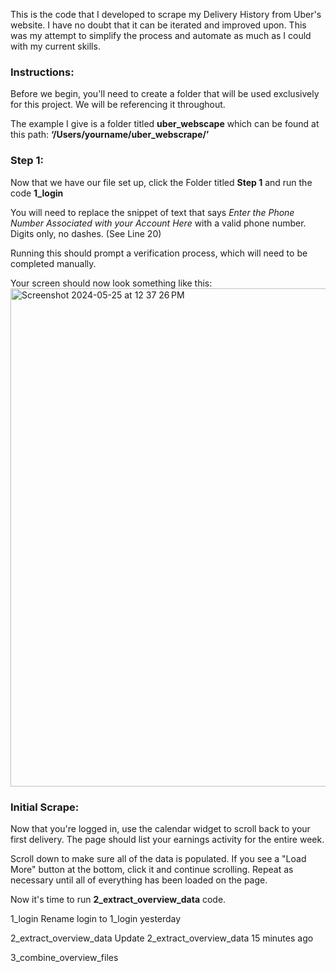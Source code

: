 This is the code that I developed to scrape my Delivery History from Uber's website. I have no doubt that it can be iterated and improved upon. This was my attempt to simplify the process and automate as much as I could with my current skills.

### Instructions:

Before we begin, you'll need to create a folder that will be used exclusively for this project. We will be referencing it throughout.

The example I give is a folder titled **uber_webscape** which can be found at this path:
**‘/Users/yourname/uber_webscrape/’**

### Step 1:

Now that we have our file set up, click the Folder titled **Step 1** and run the code **1_login**

You will need to replace the snippet of text that says _Enter the Phone Number Associated with your Account Here_ with a valid phone number. Digits only, no dashes. (See Line 20)

Running this should prompt a verification process, which will need to be completed manually.

Your screen should now look something like this: <img width="797" alt="Screenshot 2024-05-25 at 12 37 26 PM" src="https://github.com/ThatOneGuy1821/Scraping-Your-Uber-Driver-Data/assets/142834049/d7fda5a2-b52c-41e3-964a-0e1e12e2616e">

### Initial Scrape:

Now that you're logged in, use the calendar widget to scroll back to your first delivery. The page should list your earnings activity for the entire week.

Scroll down to make sure all of the data is populated. If you see a "Load More" button at the bottom, click it and continue scrolling. Repeat as necessary until all of everything has been loaded on the page.

Now it's time to run **2_extract_overview_data** code.









1_login
Rename login to 1_login
yesterday

2_extract_overview_data
Update 2_extract_overview_data
15 minutes ago

3_combine_overview_files
